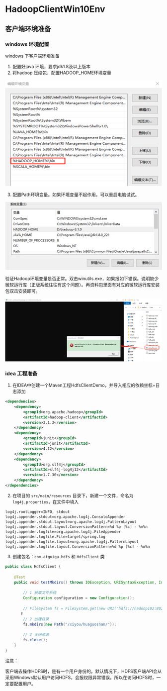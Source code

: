 # HadoopClientWin10Env

## 客户端环境准备

### windows 环境配置

windows 下客户端环境准备

1. 配置好java 环境，要求jdk1.8及以上版本
2. 将hadoop 压缩包，配置HADOOP_HOME环境变量

![a123569c1645aa8f9ee2fadc8263a200.png](./pic/env.png)

3. 配置Path环境变量。如果环境变量不起作用，可以重启电脑试试。

![eb192d14658a295ed07a2c029cfe96bf.png](./pic/path.png)

验证Hadoop环境变量是否正常。双击winutils.exe，如果报如下错误。说明缺少微软运行库（正版系统往往有这个问题）。再资料包里面有对应的微软运行库安装包双击安装即可。

![d18a977ed9e0f766f705983b3106e988.png](./pic/err.png)


### idea 工程准备

1. 在IDEA中创建一个Maven工程HdfsClientDemo，并导入相应的依赖坐标+日志添加

```xml
<dependencies>
    <dependency>
        <groupId>org.apache.hadoop</groupId>
        <artifactId>hadoop-client</artifactId>
        <version>3.1.3</version>
    </dependency>
    <dependency>
        <groupId>junit</groupId>
        <artifactId>junit</artifactId>
        <version>4.12</version>
    </dependency>
    <dependency>
        <groupId>org.slf4j</groupId>
        <artifactId>slf4j-log4j12</artifactId>
        <version>1.7.30</version>
    </dependency>
</dependencies>
```

2. 在项目的 `src/main/resources` 目录下，新建一个文件，命名为 `log4j.properties`，在文件中填入

```properties
log4j.rootLogger=INFO, stdout  
log4j.appender.stdout=org.apache.log4j.ConsoleAppender  
log4j.appender.stdout.layout=org.apache.log4j.PatternLayout  
log4j.appender.stdout.layout.ConversionPattern=%d %p [%c] - %m%n  
log4j.appender.logfile=org.apache.log4j.FileAppender  
log4j.appender.logfile.File=target/spring.log  
log4j.appender.logfile.layout=org.apache.log4j.PatternLayout  
log4j.appender.logfile.layout.ConversionPattern=%d %p [%c] - %m%n
```

3. 创建包名：`com.atguigu.hdfs` 和 `HdfsClient` 类

```java
public class HdfsClient {

    @Test
    public void testMkdirs() throws IOException, URISyntaxException, InterruptedException {

        // 1 获取文件系统
        Configuration configuration = new Configuration();

        // FileSystem fs = FileSystem.get(new URI("hdfs://hadoop102:8020"), configuration);
       f
        // 2 创建目录
        fs.mkdirs(new Path("/xiyou/huaguoshan/"));

        // 3 关闭资源
        fs.close();
    }
}
```

注意：

客户端去操作HDFS时，是有一个用户身份的。默认情况下，HDFS客户端API会从采用Windows默认用户访问HDFS，会报权限异常错误。所以在访问HDFS时，一定要配置用户。
